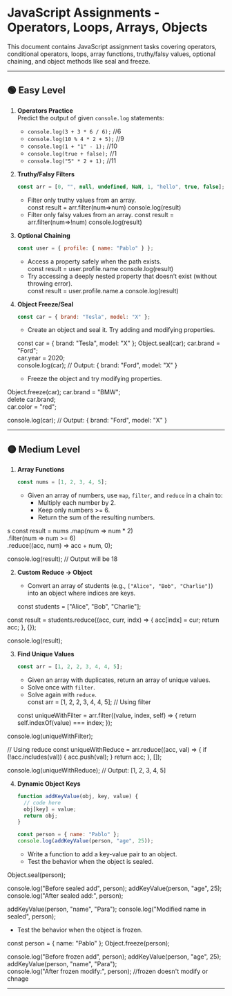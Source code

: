 # JavaScript Assignments - Operators, Loops, Arrays, Objects

This document contains JavaScript assignment tasks covering operators,
conditional operators, loops, array functions, truthy/falsy values,
optional chaining, and object methods like seal and freeze.

---

## 🟢 Easy Level

1. **Operators Practice**  
   Predict the output of given `console.log` statements:

   - `console.log(3 + 3 * 6 / 6);`  //6
   - `console.log(10 % 4 * 2 + 5);`  //9
   - `console.log(1 + "1" - 1);`  //10
   - `console.log(true + false);`  //1
   - `console.log("5" * 2 + 1);`  //11

2. **Truthy/Falsy Filters**  
    ```js
    const arr = [0, "", null, undefined, NaN, 1, "hello", true, false];
    ```
   - Filter only truthy values from an array.  
   const result = arr.filter(num=>num)
   console.log(result)
   - Filter only falsy values from an array. 
      const result = arr.filter(num=>!num)
   console.log(result)  

3. **Optional Chaining**  
    ``` js
    const user = { profile: { name: "Pablo" } };
    ```
   - Access a property safely when the path exists.  
   const result = user.profile.name
   console.log(result)
   - Try accessing a deeply nested property that doesn’t exist (without throwing error).  
 const result = user.profile.name.a
   console.log(result)
4. **Object Freeze/Seal**  
    ``` js
    const car = { brand: "Tesla", model: "X" };
    ```
   - Create an object and seal it. Try adding and modifying properties.  
   
   const car = { brand: "Tesla", model: "X" };
Object.seal(car);
car.brand = "Ford";       
car.year = 2020;          
console.log(car);
// Output: { brand: "Ford", model: "X" }




   - Freeze the object and try modifying properties.  


Object.freeze(car);
car.brand = "BMW";        
delete car.brand;        
car.color = "red";       

console.log(car);
// Output: { brand: "Ford", model: "X" }

---

## 🟡 Medium Level

1. **Array Functions** 
    ``` js
    const nums = [1, 2, 3, 4, 5];  
    ``` 
   - Given an array of numbers, use `map`, `filter`, and `reduce` in a chain to:  
     - Multiply each number by 2.  
     - Keep only numbers >= 6.  
     - Return the sum of the resulting numbers. 

s
     const result = nums
  .map(num => num * 2)       
  .filter(num => num >= 6)      
  .reduce((acc, num) => acc + num, 0);  

console.log(result);  // Output will be 18

2. **Custom Reduce → Object**  
   - Convert an array of students (e.g., `["Alice", "Bob", "Charlie"]`) into an object where indices are keys.  

   const students = ["Alice", "Bob", "Charlie"];

const result = students.reduce((acc, curr, indx) => {
  acc[indx] = cur;
  return acc;
}, {}); 

console.log(result);

3. **Find Unique Values**  
    ``` js
    const arr = [1, 2, 2, 3, 4, 4, 5];
    ```
   - Given an array with duplicates, return an array of unique values.  
   - Solve once with `filter`.  
   - Solve again with `reduce`.  
   const arr = [1, 2, 2, 3, 4, 4, 5];
   // Using filter 

   const uniqueWithFilter = arr.filter((value, index, self) => {
  return self.indexOf(value) === index;
});

console.log(uniqueWithFilter); 

// Using reduce 
const uniqueWithReduce = arr.reduce((acc, val) => {
  if (!acc.includes(val)) {
    acc.push(val);
  }
  return acc;
}, []);

console.log(uniqueWithReduce);  // Output: [1, 2, 3, 4, 5]

4. **Dynamic Object Keys**  
    ``` js
    function addKeyValue(obj, key, value) {
      // code here
      obj[key] = value;
      return obj;
    }

    const person = { name: "Pablo" };
    console.log(addKeyValue(person, "age", 25));
    ```
   - Write a function to add a key-value pair to an object.  
   - Test the behavior when the object is sealed.  

Object.seal(person);

console.log("Before sealed add", person);
addKeyValue(person, "age", 25);
console.log("After sealed add:", person);

addKeyValue(person, "name", "Para");
console.log("Modified name in sealed", person);


   - Test the behavior when the object is frozen. 

const person = { name: "Pablo" };
Object.freeze(person);

console.log("Before frozen add", person);
addKeyValue(person, "age", 25); 
addKeyValue(person, "name", "Para");  
console.log("After frozen modify:", person);
//frozen doesn't modify or chnage 
 

---
